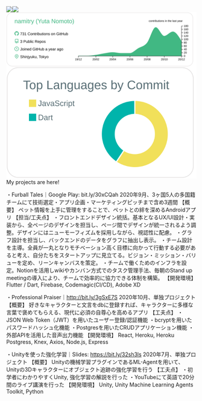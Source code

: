 <img align="left" src="https://github-profile-trophy.vercel.app/?username=namitry&rank=S,AAA,AA,A" />
<img align="left" src="https://github-readme-stats.vercel.app/api?username=namitry&count_private=true" />

<img align="left" src="https://raw.githubusercontent.com/namitry/namitry/master/profile-summary-card-output/vue/0-profile-details.svg" />
<img align="left" src="https://raw.githubusercontent.com/namitry/namitry/master/profile-summary-card-output/default/2-most-commit-language.svg" />

My projects are here!

・Furball Tales｜Google Play: bit.ly/30xCQah
2020年9月、3ヶ国5人の多国籍チームにて技術選定・アプリ企画・マーケティングピッチまで含め3週間
  【概要】
    ペット情報を上手に管理をすることで、ペットとの絆を深めるAndroidアプリ
  【担当/工夫点】
    ・フロントエンドデザイン統括。基本となるUX/UI設計・実装から、全ページのデザインを担当し、ページ間でデザインが統一されるよう調整。デザインにはニューモーフィズムを採用しながら、視認性に配慮。
    ・グラフ設計を担当し、バックエンドのデータをグラフに抽出し表示。
    ・チーム設計を主導。全員が一丸となりモチベーション高く目標に向かって行動する必要があると考え、自分たちをスタートアップに見立てる。ビジョン・ミッション・バリューを定め、リーンキャンバスを策定。
    ・チームで働くためのインフラを設定。Notionを活用しwikiやカンバン方式でのタスク管理手法、毎朝のStand up meetingの導入により、チームで効率的に協力できる体制を構築。
  【開発環境】
    Flutter / Dart, Firebase, Codemagic(CI/CD), Adobe XD


・Professional Praiser｜http://bit.ly/3gSxE7S
2020年10月、単独プロジェクト
  【概要】
    好きなキャラクターと文言をdbに登録すれば、キャラクターに多様な言葉で褒めてもらえる、現代に必須の自尊心を高めるアプリ
  【工夫点】
    ・JSON Web Token（JWT）を用いたユーザー登録/認証機能
    ・bcryptを用いたパスワードハッシュ化機能
    ・Postgresを用いたCRUDアプリケーション機能
    ・外部APIを活用した音声出力機能
  【開発環境】
    React, Heroku, Heroku Postgress, Knex, Axios, Node.js, Express

・Unityを使った強化学習｜Slides: https://bit.ly/32sh3ls
2020年7月、単独プロジェクト
  【概要】
    Unityの機械学習プラグインであるML-Agentを用いて、Unityの3Dキャラクターにオブジェクト追跡の強化学習を行う
  【工夫点】
    ・初学者にわかりやすくUnity, 強化学習の解説を行った
    ・YouTubeにて英語で20分間のライブ講演を行った
  【開発環境】
    Unity, Unity Machine Learning Agents Toolkit, Python



<!--
**namitry/namitry** is a ✨ _special_ ✨ repository because its `README.md` (this file) appears on your GitHub profile.

Here are some ideas to get you started:

- 🔭 I’m currently working on ...
- 🌱 I’m currently learning ...
- 👯 I’m looking to collaborate on ...
- 🤔 I’m looking for help with ...
- 💬 Ask me about ...
- 📫 How to reach me: ...
- 😄 Pronouns: ...
- ⚡ Fun fact: ...
-->
